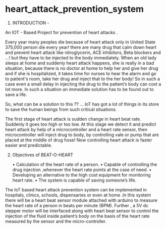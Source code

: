 # heart_attack_prevention_system

1. INTRODUCTION -
     
     
An IOT - Based Project for prevention of heart attacks .

Every year many peoples die because of heart attack only in United State 375,000 person die every year! there are many drug that        calm down heart and prevent heart attack like nitroglycerin, ACE inhibitors, Beta blockers and ...! but they have to be injected to      the body immediately. When an old lady sleeps at home and suddenly heart attack happens, she is really in a bad situation, because       there is no doctor at home to help her and give her drug and if she is hospitalized, it takes time for nurses to hear the alarm and      go to patient's room, take her drug and inject that to the her body!
So in such a case even a small delay in injecting the drug to the patient’s body can cost a lot more. In such a situation an immediate solution has to be found out to save a life.
      
So, what can be a solution to this ?? …
IoT has got a lot of things in its store to save the human beings from such critical situations.
      
The first stage of heart attack is sudden change in heart beat rate. Suddenly it goes too high or too low. At this stage we detect      it and predict heart attack by help of a microcontroller and a heart rate sensor, then microcontroller will inject drug to body, by     controlling vale or pump that are placed at the middle of drug hose! Now controlling heart attack is faster easier and predictable.


2. Objectives  of  BEAT-O-HEART

      •     Calculation  of  the heart rate of a person.
      •     Capable of controlling the drug injection  ,whenever  the heart rate points at the case of need.
      •     Developing an alternative to the high cost equipment for monitoring heart rate.
      •     The system is capable of saving someone’s life.

The IoT  based heart attack prevention system can be implemented in hospitals, clinics, schools, dispensaries or even at home .In this   system there will be a heart beat sensor module attached with arduino to measure the heart rate of a person in beats per minute (BPM).   Further , a 5V dc stepper  motor will be interfaced along with heart beat sensor to control the injection of the fluid inside  patient’s    body on the basis of the heart rate measured by the sensor and the micro-controller.
    
